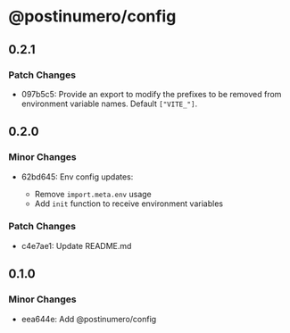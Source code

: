 # @postinumero/config

## 0.2.1

### Patch Changes

- 097b5c5: Provide an export to modify the prefixes to be removed from environment variable names. Default `["VITE_"]`.

## 0.2.0

### Minor Changes

- 62bd645: Env config updates:

  - Remove `import.meta.env` usage
  - Add `init` function to receive environment variables

### Patch Changes

- c4e7ae1: Update README.md

## 0.1.0

### Minor Changes

- eea644e: Add @postinumero/config
